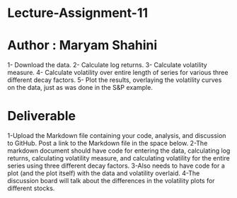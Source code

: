 # Lecture-Assignment-11
# Author : Maryam Shahini

1- Download the data.
2- Calculate log returns.
3- Calculate volatility measure.
4- Calculate volatility over entire length of series for various three different decay factors.
5- Plot the results, overlaying the volatility curves on the data, just as was done in the S&P example.

# Deliverable

1-Upload the Markdown file containing your code, analysis, and discussion to GitHub. Post a link to the Markdown file in the space below.
2-The markdown document should have code for entering the data, calculating log returns, calculating volatility measure, and calculating volatility for the entire series using three different decay factors.
3-Also needs to have code for a plot (and the plot itself) with the data and volatility overlaid.
4-The discussion board will talk about the differences in the volatility plots for different stocks.

